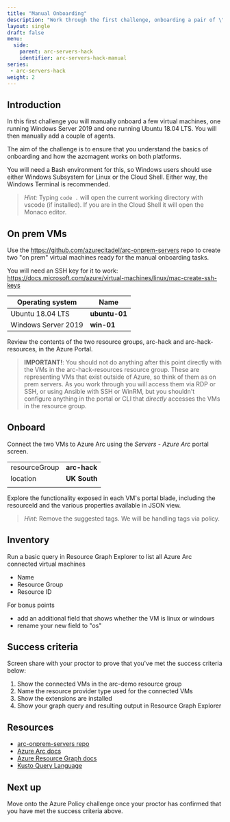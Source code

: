 ```yaml
---
title: "Manual Onboarding"
description: "Work through the first challenge, onboarding a pair of \"on prem\" machines into Azure and adding agents."
layout: single
draft: false
menu:
  side:
    parent: arc-servers-hack
    identifier: arc-servers-hack-manual
series:
 - arc-servers-hack
weight: 2
---
```


## Introduction

In this first challenge you will manually onboard a few virtual machines, one running Windows Server 2019 and one running Ubuntu 18.04 LTS. You will then manually add a couple of agents.

The aim of the challenge is to ensure that you understand the basics of onboarding and how the azcmagent works on both platforms.

You will need a Bash environment for this, so Windows users should use either Windows Subsystem for Linux or the Cloud Shell. Either way, the Windows Terminal is recommended.

> _Hint:_ Typing `code .` will open the current working directory with vscode (if installed). If you are in the Cloud Shell it will open the Monaco editor.

## On prem VMs

Use the <https://github.com/azurecitadel/arc-onprem-servers> repo to create two "on prem" virtual machines ready for the manual onboarding tasks.

You will need an SSH key for it to work: <https://docs.microsoft.com/azure/virtual-machines/linux/mac-create-ssh-keys>

| Operating system | Name |
|---|---|
| Ubuntu 18.04 LTS | **ubuntu-01** |
| Windows Server 2019 | **win-01** |

Review the contents of the two resource groups, arc-hack and arc-hack-resources, in the Azure Portal.

> **IMPORTANT!**: You should not do anything after this point directly with the VMs in the arc-hack-resources resource group. These are representing VMs that exist outside of Azure, so think of them as on prem servers. As you work through you will access them via RDP or SSH, or using Ansible with SSH or WinRM, but you shouldn't configure anything in the portal or CLI that _directly_ accesses the VMs in the resource group.

## Onboard

Connect the two VMs to Azure Arc using the _Servers - Azure Arc_ portal screen.

| | |
|---|---|
| resourceGroup | **arc-hack** |
| location | **UK South** |
| | |

Explore the functionality exposed in each VM's portal blade, including the resourceId and the various properties available in JSON view.

> _Hint_: Remove the suggested tags. We will be handling tags via policy.

## Inventory

Run a basic query in Resource Graph Explorer to list all Azure Arc connected virtual machines

* Name
* Resource Group
* Resource ID

For bonus points

* add an additional field that shows whether the VM is linux or windows
* rename your new field to "os"

## Success criteria

Screen share with your proctor to prove that you've met the success criteria below:

1. Show the connected VMs in the arc-demo resource group
1. Name the resource provider type used for the connected VMs
1. Show the extensions are installed
1. Show your graph query and resulting output in Resource Graph Explorer

## Resources

* [arc-onprem-servers repo](https://github.com/azurecitadel/arc-onprem-servers)
* [Azure Arc docs](https://aka.ms/AzureArcDocs)
* [Azure Resource Graph docs](https://docs.microsoft.com/azure/governance/resource-graph/)
* [Kusto Query Language](https://docs.microsoft.com/azure/data-explorer/kusto/concepts/)

## Next up

Move onto the Azure Policy challenge once your proctor has confirmed that you have met the success criteria above.
